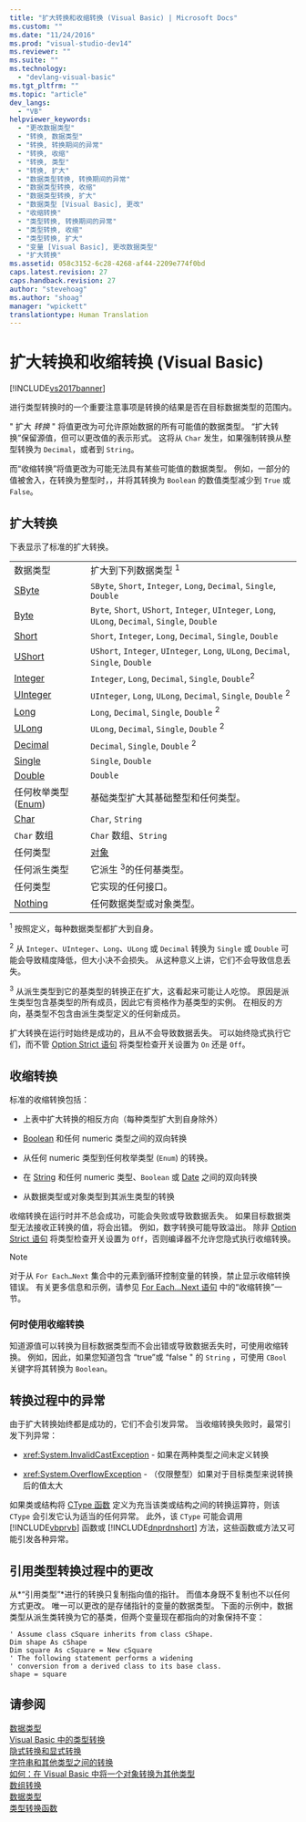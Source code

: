 ```yaml
---
title: "扩大转换和收缩转换 (Visual Basic) | Microsoft Docs"
ms.custom: ""
ms.date: "11/24/2016"
ms.prod: "visual-studio-dev14"
ms.reviewer: ""
ms.suite: ""
ms.technology: 
  - "devlang-visual-basic"
ms.tgt_pltfrm: ""
ms.topic: "article"
dev_langs: 
  - "VB"
helpviewer_keywords: 
  - "更改数据类型"
  - "转换, 数据类型"
  - "转换, 转换期间的异常"
  - "转换, 收缩"
  - "转换, 类型"
  - "转换, 扩大"
  - "数据类型转换, 转换期间的异常"
  - "数据类型转换, 收缩"
  - "数据类型转换, 扩大"
  - "数据类型 [Visual Basic], 更改"
  - "收缩转换"
  - "类型转换, 转换期间的异常"
  - "类型转换, 收缩"
  - "类型转换, 扩大"
  - "变量 [Visual Basic], 更改数据类型"
  - "扩大转换"
ms.assetid: 058c3152-6c28-4268-af44-2209e774f0bd
caps.latest.revision: 27
caps.handback.revision: 27
author: "stevehoag"
ms.author: "shoag"
manager: "wpickett"
translationtype: Human Translation
---
```

# 扩大转换和收缩转换 (Visual Basic)
[!INCLUDE[vs2017banner](../../../../csharp/includes/vs2017banner.md)]

进行类型转换时的一个重要注意事项是转换的结果是否在目标数据类型的范围内。  
  
 " 扩大 *转换* " 将值更改为可允许原始数据的所有可能值的数据类型。  “扩大转换”保留源值，但可以更改值的表示形式。  这将从 `Char` 发生，如果强制转换从整型转换为 `Decimal`，或者到 `String`。  
  
 而“收缩转换”将值更改为可能无法具有某些可能值的数据类型。  例如，一部分的值被舍入，在转换为整型时，，并将其转换为 `Boolean` 的数值类型减少到 `True` 或 `False`。  
  
## 扩大转换  
 下表显示了标准的扩大转换。  
  
|||  
|-|-|  
|数据类型|扩大到下列数据类型 <sup>1</sup>|  
|[SByte](../../../../visual-basic/language-reference/data-types/sbyte-data-type.md)|`SByte`, `Short`, `Integer`, `Long`, `Decimal`, `Single`, `Double`|  
|[Byte](../../../../visual-basic/language-reference/data-types/byte-data-type.md)|`Byte`, `Short`, `UShort`, `Integer`, `UInteger`, `Long`, `ULong`, `Decimal`, `Single`, `Double`|  
|[Short](../../../../visual-basic/language-reference/data-types/short-data-type.md)|`Short`, `Integer`, `Long`, `Decimal`, `Single`, `Double`|  
|[UShort](../../../../visual-basic/language-reference/data-types/ushort-data-type.md)|`UShort`, `Integer`, `UInteger`, `Long`, `ULong`, `Decimal`, `Single`, `Double`|  
|[Integer](../../../../visual-basic/language-reference/data-types/integer-data-type.md)|`Integer`, `Long`, `Decimal`, `Single`, `Double`<sup>2</sup>|  
|[UInteger](../../../../visual-basic/language-reference/data-types/uinteger-data-type.md)|`UInteger`, `Long`, `ULong`, `Decimal`, `Single`, `Double` <sup>2</sup>|  
|[Long](../../../../visual-basic/language-reference/data-types/long-data-type.md)|`Long`, `Decimal`, `Single`, `Double` <sup>2</sup>|  
|[ULong](../../../../visual-basic/language-reference/data-types/ulong-data-type.md)|`ULong`, `Decimal`, `Single`, `Double` <sup>2</sup>|  
|[Decimal](../../../../visual-basic/language-reference/data-types/decimal-data-type.md)|`Decimal`, `Single`, `Double` <sup>2</sup>|  
|[Single](../../../../visual-basic/language-reference/data-types/single-data-type.md)|`Single`, `Double`|  
|[Double](../../../../visual-basic/language-reference/data-types/double-data-type.md)|`Double`|  
|任何枚举类型 \([Enum](../../../../visual-basic/language-reference/statements/enum-statement.md)\)|基础类型扩大其基础整型和任何类型。|  
|[Char](../../../../visual-basic/language-reference/data-types/char-data-type.md)|`Char`, `String`|  
|`Char` 数组|`Char` 数组、`String`|  
|任何类型|[对象](../../../../visual-basic/language-reference/data-types/object-data-type.md)|  
|任何派生类型|它派生 <sup>3</sup>的任何基类型。|  
|任何类型|它实现的任何接口。|  
|[Nothing](../../../../visual-basic/language-reference/nothing.md)|任何数据类型或对象类型。|  
  
 <sup>1</sup> 按照定义，每种数据类型都扩大到自身。  
  
 <sup>2</sup> 从 `Integer`、`UInteger`、`Long`、`ULong` 或 `Decimal` 转换为 `Single` 或 `Double` 可能会导致精度降低，但大小决不会损失。  从这种意义上讲，它们不会导致信息丢失。  
  
 <sup>3</sup> 从派生类型到它的基类型的转换正在扩大，这看起来可能让人吃惊。  原因是派生类型包含基类型的所有成员，因此它有资格作为基类型的实例。  在相反的方向，基类型不包含由派生类型定义的任何新成员。  
  
 扩大转换在运行时始终是成功的，且从不会导致数据丢失。  可以始终隐式执行它们，而不管 [Option Strict 语句](../../../../visual-basic/language-reference/statements/option-strict-statement.md) 将类型检查开关设置为 `On` 还是 `Off`。  
  
## 收缩转换  
 标准的收缩转换包括：  
  
-   上表中扩大转换的相反方向（每种类型扩大到自身除外）  
  
-   [Boolean](../../../../visual-basic/language-reference/data-types/boolean-data-type.md) 和任何 numeric 类型之间的双向转换  
  
-   从任何 numeric 类型到任何枚举类型 \(`Enum`\) 的转换。  
  
-   在 [String](../../../../visual-basic/language-reference/data-types/string-data-type.md) 和任何 numeric 类型、`Boolean` 或 [Date](../../../../visual-basic/language-reference/data-types/date-data-type.md) 之间的双向转换  
  
-   从数据类型或对象类型到其派生类型的转换  
  
 收缩转换在运行时并不总会成功，可能会失败或导致数据丢失。  如果目标数据类型无法接收正转换的值，将会出错。  例如，数字转换可能导致溢出。  除非 [Option Strict 语句](../../../../visual-basic/language-reference/statements/option-strict-statement.md) 将类型检查开关设置为 `Off`，否则编译器不允许您隐式执行收缩转换。  
  
> [!NOTE]
>  对于从 `For Each…Next` 集合中的元素到循环控制变量的转换，禁止显示收缩转换错误。  有关更多信息和示例，请参见 [For Each...Next 语句](../../../../visual-basic/language-reference/statements/for-each-next-statement.md) 中的“收缩转换”一节。  
  
### 何时使用收缩转换  
 知道源值可以转换为目标数据类型而不会出错或导致数据丢失时，可使用收缩转换。  例如，因此，如果您知道包含 “true”或 “false " 的 `String` ，可使用 `CBool` 关键字将其转换为 `Boolean`。  
  
## 转换过程中的异常  
 由于扩大转换始终都是成功的，它们不会引发异常。  当收缩转换失败时，最常引发下列异常：  
  
-   <xref:System.InvalidCastException> \- 如果在两种类型之间未定义转换  
  
-   <xref:System.OverflowException> \- （仅限整型）如果对于目标类型来说转换后的值太大  
  
 如果类或结构将 [CType 函数](../../../../visual-basic/language-reference/functions/ctype-function.md) 定义为充当该类或结构之间的转换运算符，则该 `CType` 会引发它认为适当的任何异常。  此外，该 `CType` 可能会调用 [!INCLUDE[vbprvb](../../../../csharp/programming-guide/concepts/linq/includes/vbprvb_md.md)] 函数或 [!INCLUDE[dnprdnshort](../../../../csharp/getting-started/includes/dnprdnshort_md.md)] 方法，这些函数或方法又可能引发各种异常。  
  
## 引用类型转换过程中的更改  
 从*“引用类型”*进行的转换只复制指向值的指针。  而值本身既不复制也不以任何方式更改。  唯一可以更改的是存储指针的变量的数据类型。  下面的示例中，数据类型从派生类转换为它的基类，但两个变量现在都指向的对象保持不变：  
  
```  
' Assume class cSquare inherits from class cShape.  
Dim shape As cShape  
Dim square As cSquare = New cSquare  
' The following statement performs a widening  
' conversion from a derived class to its base class.  
shape = square  
```  
  
## 请参阅  
 [数据类型](../../../../visual-basic/programming-guide/language-features/data-types/index.md)   
 [Visual Basic 中的类型转换](../../../../visual-basic/programming-guide/language-features/data-types/type-conversions.md)   
 [隐式转换和显式转换](../../../../visual-basic/programming-guide/language-features/data-types/implicit-and-explicit-conversions.md)   
 [字符串和其他类型之间的转换](../../../../visual-basic/programming-guide/language-features/data-types/conversions-between-strings-and-other-types.md)   
 [如何：在 Visual Basic 中将一个对象转换为其他类型](../../../../visual-basic/programming-guide/language-features/data-types/how-to-convert-an-object-to-another-type.md)   
 [数组转换](../../../../visual-basic/programming-guide/language-features/data-types/array-conversions.md)   
 [数据类型](../../../../visual-basic/language-reference/data-types/data-type-summary.md)   
 [类型转换函数](../../../../visual-basic/language-reference/functions/type-conversion-functions.md)